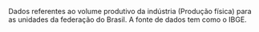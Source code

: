 Dados referentes ao volume produtivo da indústria (Produção física) para as unidades da federação do Brasil. A fonte de dados tem como o IBGE.
